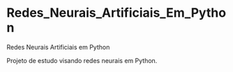 # Redes_Neurais_Artificiais_Em_Python
Redes Neurais Artificiais em Python


Projeto de estudo visando redes neurais em Python.
